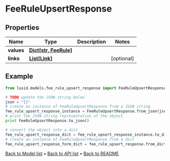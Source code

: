 # FeeRuleUpsertResponse


## Properties
Name | Type | Description | Notes
------------ | ------------- | ------------- | -------------
**values** | [**Dict[str, FeeRule]**](FeeRule.md) |  | 
**links** | [**List[Link]**](Link.md) |  | [optional] 

## Example

```python
from lusid.models.fee_rule_upsert_response import FeeRuleUpsertResponse

# TODO update the JSON string below
json = "{}"
# create an instance of FeeRuleUpsertResponse from a JSON string
fee_rule_upsert_response_instance = FeeRuleUpsertResponse.from_json(json)
# print the JSON string representation of the object
print FeeRuleUpsertResponse.to_json()

# convert the object into a dict
fee_rule_upsert_response_dict = fee_rule_upsert_response_instance.to_dict()
# create an instance of FeeRuleUpsertResponse from a dict
fee_rule_upsert_response_form_dict = fee_rule_upsert_response.from_dict(fee_rule_upsert_response_dict)
```
[Back to Model list](../README.md#documentation-for-models) &#8226; [Back to API list](../README.md#documentation-for-api-endpoints) &#8226; [Back to README](../README.md)


